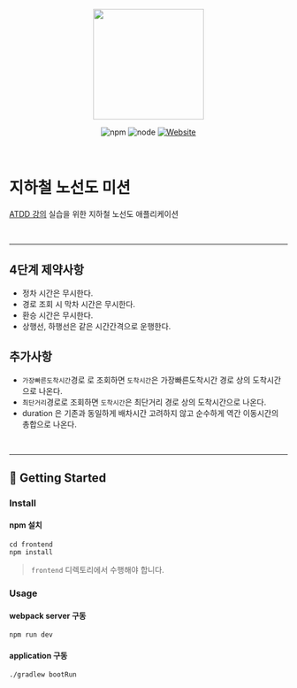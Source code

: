 <p align="center">
    <img width="200px;" src="https://raw.githubusercontent.com/woowacourse/atdd-subway-admin-frontend/master/images/main_logo.png"/>
</p>
<p align="center">
  <img alt="npm" src="https://img.shields.io/badge/npm-6.14.15-blue">
  <img alt="node" src="https://img.shields.io/badge/node-14.18.2-blue">
  <a href="https://edu.nextstep.camp/c/R89PYi5H" alt="nextstep atdd">
    <img alt="Website" src="https://img.shields.io/website?url=https%3A%2F%2Fedu.nextstep.camp%2Fc%2FR89PYi5H">
  </a>
</p>

<br>

# 지하철 노선도 미션
[ATDD 강의](https://edu.nextstep.camp/c/R89PYi5H) 실습을 위한 지하철 노선도 애플리케이션

<br>

---

## 4단계 제약사항
- 정차 시간은 무시한다.
- 경로 조회 시 막차 시간은 무시한다.
- 환승 시간은 무시한다.
- 상행선, 하행선은 같은 시간간격으로 운행한다.

## 추가사항
- `가장빠른도착시간`경로 로 조회하면 `도착시간`은 가장빠른도착시간 경로 상의 도착시간으로 나온다.
- `최단거리`경로로 조회하면 `도착시간`은 최단거리 경로 상의 도착시간으로 나온다.
- duration 은 기존과 동일하게 배차시간 고려하지 않고 순수하게 역간 이동시간의 총합으로 나온다.

<br>

---

## 🚀 Getting Started

### Install
#### npm 설치
```
cd frontend
npm install
```
> `frontend` 디렉토리에서 수행해야 합니다.

### Usage
#### webpack server 구동
```
npm run dev
```
#### application 구동
```
./gradlew bootRun
```
